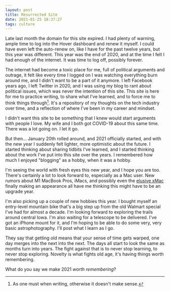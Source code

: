 ```yaml
---
layout: post
title: Resurrected Site
date: 2021-01-25 18:37:27
tags: culture
---
```


Late last month the domain for this site expired. I had plenty of warning, ample time to log into the Hover dashboard and renew it myself. I could have even left the auto-renew on, like I have  for the past twelve years, but this year was different. This year was the end of 2020, and at the time I felt I had enough of the internet. It was time to log off, possibly forever. 

The internet had become a toxic place for me, full of political arguments and outrage, it felt like every time I logged on I was watching everything burn around me, and I didn't want to be a part of it anymore. I left Facebook years ago, I left Twitter in 2020, and I was using my blog to rant about political issues, which was never the intention of this site. This site is here for me to practice writing, to share what I've learned, and to force me to think things through[^1]. It's a repository of my thoughts on the tech industry over time, and a reflection of where I've been in my career and mindset. 

I didn't want this site to be something that I knew would start arguments with people I love. My wife and I both got COVID-19 about this same time. There was a lot going on. I let it go. 

But then… January 20th rolled around, and 2021 officially started, and with the new year I suddenly felt lighter, more optimistic about the future. I started thinking about sharing tidbits I've learned, and I started thinking about the work I've put into this site over the years. I remembered how much I enjoyed "blogging" as a hobby, when it was a hobby.

I'm seeing the world with fresh eyes this new year, and I hope you are too. There's certainly a lot to look forward to, especially as a Mac user. New rumors about M1 MacBook Pros, iMacs, and possibly even the [elusive xMac](https://arstechnica.com/staff/2005/10/1676/) finally making an appearance all have me thinking this might have to be an upgrade year. 

I'm also picking up a couple of new hobbies this year. I bought myself an entry-level mountain bike that's a big step up from the old Walmart special I've had for almost a decade. I'm looking forward to exploring the trails around central Iowa. I'm also waiting for a telescope to be delivered. I've got an iPhone mount for it, and I'm hoping to be able to do some very, very basic astrophotography. I'll post what I learn as I go. 

They say that getting old means that your sense of time gets warped, one day merges into the next into the next. The days all start to look the same as months turn into years. The fight against that is to never stop learning, to never stop exploring. Novelty is what fights old age, it's having things worth remembering. 

What do you say we make 2021 *worth remembering*? 


[^1]: As one must when writing, otherwise it doesn't make sense. 